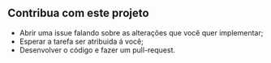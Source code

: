 ## Contribua com este projeto
- Abrir uma issue falando sobre as alterações que você quer
implementar;
- Esperar a tarefa ser atribuida á você;
- Desenvolver o código e fazer um pull-request.